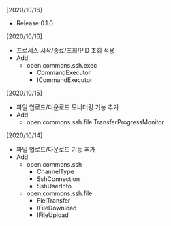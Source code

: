 [2020/10/16]
- Release:0.1.0

[2020/10/16]
- 프로세스 시작/종료/조회/PID 조회 적용
- Add
  + open.commons.ssh.exec
    - CommandExecutor
    - ICommandExecutor
  
[2020/10/15]
- 파일 업로드/다운로드 모니터링 기능 추가
- Add
  + open.commons.ssh.file.TransferProgressMonitor

[2020/10/14]
- 파일 업로드/다운로드 기능 추가
- Add
  + open.commons.ssh  
    - ChannelType
    - SshConnection
    - SshUserInfo
  + open.commons.ssh.file
    - FielTransfer
    - IFileDownload
    - IFileUpload
